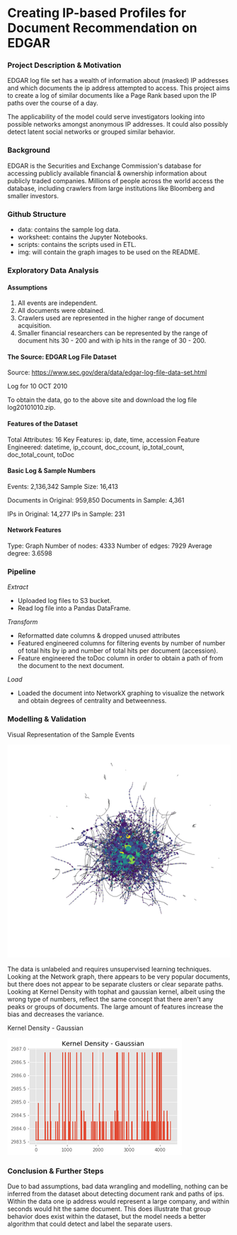 # Creating IP-based Profiles for Document Recommendation on EDGAR


### Project Description & Motivation

EDGAR log file set has a wealth of information about (masked) IP addresses and which documents the ip address attempted to access. This project aims to create a log of similar documents like a Page Rank based upon the IP paths over the course of a day. 

The applicability of the model could serve investigators looking into possible networks amongst anonymous IP addresses. It could also possibly detect latent social networks or grouped similar behavior. 

### Background

EDGAR is the Securities and Exchange Commission's database for accessing publicly available financial & ownership information about publicly traded companies. Millions of people across the world access the database, including crawlers from large institutions like Bloomberg and smaller investors.

### Github Structure
* data: contains the sample log data.
* worksheet: contains the Jupyter Notebooks.
* scripts: contains the scripts used in ETL.
* img: will contain the graph images to be used on the README.

### Exploratory Data Analysis

#### Assumptions

1. All events are independent. 
2. All documents were obtained.
3. Crawlers used are represented in the higher range of document acquisition.
4. Smaller financial researchers can be represented by the range of document hits 30 - 200 and with ip hits in the range of 30 - 200. 

#### The Source: EDGAR Log File Dataset
Source: https://www.sec.gov/dera/data/edgar-log-file-data-set.html

Log for 10 OCT 2010

To obtain the data, go to the above site and download the log file log20101010.zip.

#### Features of the Dataset

Total Attributes: 16
Key Features: ip, date, time, accession
Feature Engineered: datetime, ip_ccount, doc_ccount, ip_total_count, doc_total_count, toDoc

#### Basic Log & Sample Numbers

Events: 2,136,342
Sample Size: 16,413

Documents in Original: 959,850
Documents in Sample: 4,361

IPs in Original: 14,277
IPs in Sample: 231

#### Network Features

Type: Graph
Number of nodes: 4333
Number of edges: 7929
Average degree:   3.6598

### Pipeline

*Extract*
* Uploaded log files to S3 bucket.
* Read log file into a Pandas DataFrame.

*Transform*
* Reformatted date columns & dropped unused attributes
* Featured engineered columns for filtering events by number of number of total hits by ip and number of total hits per document (accession). 
* Feature engineered the toDoc column in order to obtain a path of from the document to the next document.

*Load*
* Loaded the document into NetworkX graphing to visualize the network and obtain degrees of centrality and betweenness.

### Modelling & Validation

Visual Representation of the Sample Events

![](img/Modern_Art.png)

The data is unlabeled and requires unsupervised learning techniques. Looking at the Network graph, there appears to be very popular documents, but there does not appear to be separate clusters or clear separate paths. Looking at Kernel Density with tophat and gaussian kernel, albeit using the wrong type of numbers, reflect the same concept that there aren't any peaks or groups of documents. The large amount of features increase the bias and decreases the variance.  

Kernel Density - Gaussian

![](/img/Kernel_Density.png)

### Conclusion & Further Steps

Due to bad assumptions, bad data wrangling and modelling, nothing can be inferred from the dataset about detecting document rank and paths of ips.  Within the data one ip address would represent a large company, and within seconds would hit the same document. This does illustrate that group behavior does exist within the dataset, but the model needs a better algorithm that could detect and label the separate users. 
